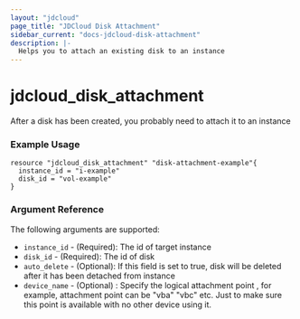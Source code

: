 ```yaml
---
layout: "jdcloud"
page_title: "JDCloud Disk Attachment"
sidebar_current: "docs-jdcloud-disk-attachment"
description: |-
  Helps you to attach an existing disk to an instance
---
```


# jdcloud\_disk\_attachment

After a disk has been created, you probably need to attach it to an instance

### Example Usage 

```hcl
resource "jdcloud_disk_attachment" "disk-attachment-example"{
  instance_id = "i-example"
  disk_id = "vol-example"
}
```

### Argument Reference

The following arguments are supported:

* `instance_id` - \(Required\): The id of target instance
* `disk_id` - \(Required\): The id of disk
* `auto_delete` - \(Optional\): If this field is set to true, disk will be deleted after it has been detached from  instance
* `device_name` - \(Optional\) : Specify the logical attachment point , for example, attachment point can be "vba" "vbc" etc. Just to make sure this point is available with no other device using it.






